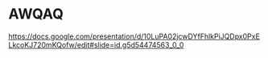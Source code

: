 # AWQAQ
https://docs.google.com/presentation/d/10LuPA02jcwDYfFhlkPiJQDpx0PxELkcoKJ720mKQofw/edit#slide=id.g5d54474563_0_0
